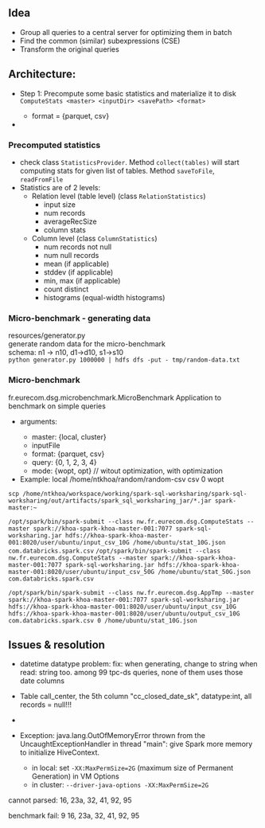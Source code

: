 ## Idea
- Group all queries to a central server for optimizing them in batch
- Find the common (similar) subexpressions (CSE)
- Transform the original queries 


## Architecture:
- Step 1: Precompute some basic statistics and materialize it to disk  
`ComputeStats <master> <inputDir> <savePath> <format>`
    + format = {parquet, csv}

- 


### Precomputed statistics
- check class `StatisticsProvider`. Method `collect(tables)` will start computing stats for given list of tables. Method `saveToFile`, `readFromFile`  
- Statistics are of 2 levels: 
    + Relation level (table level) (class `RelationStatistics`)
        * input size
        * num records
        * averageRecSize
        * column stats
    + Column level (class `ColumnStatistics`)
        * num records not null
        * num null records
        * mean (if applicable)
        * stddev (if applicable)
        * min, max (if applicable)
        * count distinct
        * histograms (equal-width histograms)
        
### Micro-benchmark - generating data
resources/generator.py  
generate random data for the micro-benchmark  
schema: n1 -> n10, d1->d10, s1->s10  
``python generator.py 1000000 | hdfs dfs -put - tmp/random-data.txt``

### Micro-benchmark
fr.eurecom.dsg.microbenchmark.MicroBenchmark
Application to benchmark on simple queries
- arguments: <master> <inputFile> <format> <query> <mode>
    + master: {local, cluster}
    + inputFile
    + format: {parquet, csv}
    + query: {0, 1, 2, 3, 4}
    + mode: {wopt, opt} // witout optimization, with optimization
- Example: local /home/ntkhoa/random/random-csv csv 0 wopt






`scp /home/ntkhoa/workspace/working/spark-sql-worksharing/spark-sql-worksharing/out/artifacts/spark_sql_worksharing_jar/*.jar spark-master:~`

`/opt/spark/bin/spark-submit --class nw.fr.eurecom.dsg.ComputeStats --master spark://khoa-spark-khoa-master-001:7077 spark-sql-worksharing.jar hdfs://khoa-spark-khoa-master-001:8020/user/ubuntu/input_csv_10G /home/ubuntu/stat_10G.json com.databricks.spark.csv`
`/opt/spark/bin/spark-submit --class nw.fr.eurecom.dsg.ComputeStats --master spark://khoa-spark-khoa-master-001:7077 spark-sql-worksharing.jar hdfs://khoa-spark-khoa-master-001:8020/user/ubuntu/input_csv_50G /home/ubuntu/stat_50G.json com.databricks.spark.csv`


`/opt/spark/bin/spark-submit --class nw.fr.eurecom.dsg.AppTmp --master spark://khoa-spark-khoa-master-001:7077 spark-sql-worksharing.jar hdfs://khoa-spark-khoa-master-001:8020/user/ubuntu/input_csv_10G hdfs://khoa-spark-khoa-master-001:8020/user/ubuntu/output_csv_10G com.databricks.spark.csv 0 /home/ubuntu/stat_10G.json`


## Issues & resolution
- datetime datatype problem:
fix: when generating, change to string
when read: string too. among 99 tpc-ds queries, none of them uses those date columns 

- Table call_center, the 5th column "cc_closed_date_sk", datatype:int, all records = null!!!
- 

- Exception: java.lang.OutOfMemoryError thrown from the UncaughtExceptionHandler in thread "main": give Spark more memory to initialize HiveContext.
    + in local: set `-XX:MaxPermSize=2G` (maximum size of Permanent Generation) in VM Options
    + in cluster: `--driver-java-options -XX:MaxPermSize=2G` 
    
    
cannot parsed:
16, 23a, 32, 41, 92, 95

benchmark fail: 9
16, 23a, 32, 41, 92, 95
